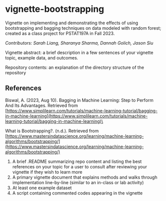 # vignette-bootstrapping

Vignette on implementing and demonstrating the effects of using bootstrapping and bagging techniques on data modeled with random forest; created as a class project for PSTAT197A in Fall 2023.

*Contributors: Sarah Liang, Sharanya Sharma, Dannah Golich, Jason Siu*

Vignette abstract: a brief description in a few sentences of your vignette topic, example data, and outcomes.

Repository contents: an explanation of the directory structure of the repository

## References
Biswal, A. (2023, Aug 10). Bagging in Machine Learning: Step to Perform And Its Advantages. Retrieved from [https://www.simplilearn.com/tutorials/machine-learning-tutorial/bagging-in-machine-learning](https://www.simplilearn.com/tutorials/machine-learning-tutorial/bagging-in-machine-learning)\

What is Bootstrapping?. (n.d.). Retrieved from [https://www.mastersindatascience.org/learning/machine-learning-algorithms/bootstrapping/](https://www.mastersindatascience.org/learning/machine-learning-algorithms/bootstrapping/)


1.  A brief .README summarizing repo content and listing the best references on your topic for a user to consult after reviewing your vignette if they wish to learn more
2.  A primary vignette document that explains methods and walks through implementation line-by-line (similar to an in-class or lab activity)
3.  At least one example dataset
4.  A script containing commented codes appearing in the vignette
